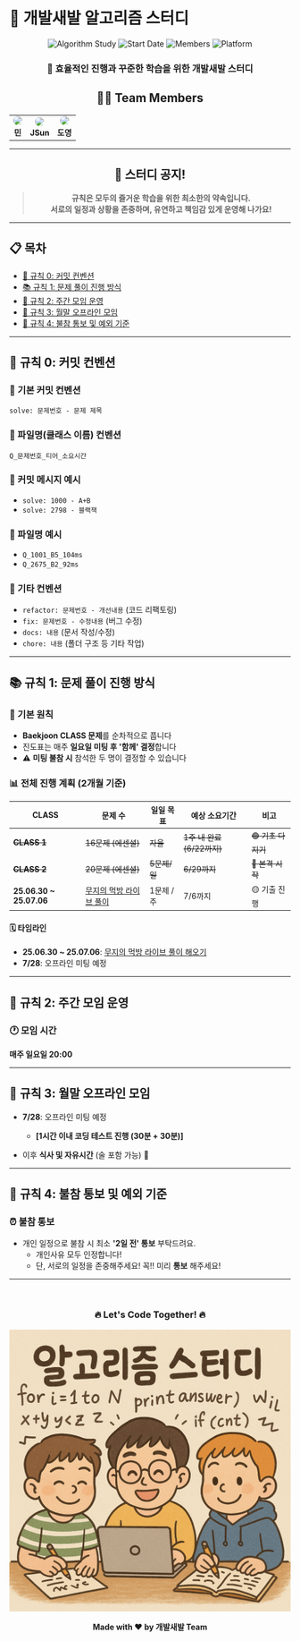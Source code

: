 # 🚀 개발새발 알고리즘 스터디

<div align="center">

![Algorithm Study](https://img.shields.io/badge/Algorithm-Study-blue?style=for-the-badge&logo=python&logoColor=white)
![Start Date](https://img.shields.io/badge/Start-2025.06.20-green?style=for-the-badge&logo=calendar&logoColor=white)
![Members](https://img.shields.io/badge/Members-3-orange?style=for-the-badge&logo=users&logoColor=white)
![Platform](https://img.shields.io/badge/Platform-Baekjoon-brightgreen?style=for-the-badge&logo=codingninjas&logoColor=white)

### 💪 효율적인 진행과 꾸준한 학습을 위한 개발새발 스터디

## 👨‍💻 Team Members

<table>
  <tr>
    <td align="center">
      <img src="https://avatars.githubusercontent.com/u/113077033?v=4" width="80px" style="border-radius: 50%;">
      <br/>
      <b>민</b>
    </td>
    <td align="center">
      <img src="https://avatars.githubusercontent.com/u/125232426?v=4" width="80px" style="border-radius: 50%;">
      <br/>
      <b>JSun</b>
    </td>
    <td align="center">
      <img src="https://avatars.githubusercontent.com/u/154123905?v=4" width="80px" style="border-radius: 50%;">
      <br/>
      <b>도영</b>
    </td>
  </tr>
</table>

</div>

---

<div align="center">

## 🤝 스터디 공지!

> **규칙은 모두의 즐거운 학습을 위한 최소한의 약속입니다.**  
> **서로의 일정과 상황을 존중하며, 유연하고 책임감 있게 운영해 나가요!**

</div>

---

## 📋 목차

- [📝 규칙 0: 커밋 컨벤션](#-규칙-0-커밋-컨벤션)
- [📚 규칙 1: 문제 풀이 진행 방식](#-규칙-1-문제-풀이-진행-방식)
- [👥 규칙 2: 주간 모임 운영](#-규칙-2-주간-모임-운영)
- [🍕 규칙 3: 월말 오프라인 모임](#-규칙-3-월말-오프라인-모임)
- [📢 규칙 4: 불참 통보 및 예외 기준](#-규칙-4-불참-통보-및-예외-기준)

---

## 📝 규칙 0: 커밋 컨벤션

### 🎯 기본 커밋 컨벤션
```
solve: 문제번호 - 문제 제목
```

### 📁 파일명(클래스 이름) 컨벤션
```
Q_문제번호_티어_소요시간
```

### 📌 커밋 메시지 예시
- `solve: 1000 - A+B`
- `solve: 2798 - 블랙잭`

### 📌 파일명 예시
- `Q_1001_B5_104ms`
- `Q_2675_B2_92ms`

### 🔧 기타 컨벤션
- `refactor: 문제번호 - 개선내용` (코드 리팩토링)
- `fix: 문제번호 - 수정내용` (버그 수정)
- `docs: 내용` (문서 작성/수정)
- `chore: 내용` (폴더 구조 등 기타 작업)

---

## 📚 규칙 1: 문제 풀이 진행 방식

### 🎯 기본 원칙
- **Baekjoon CLASS 문제**를 순차적으로 풉니다
- 진도표는 매주 **일요일 미팅 후 '함께' 결정**합니다
- ⚠️ **미팅 불참 시** 참석한 두 명이 결정할 수 있습니다

### 📊 전체 진행 계획 (2개월 기준)

| CLASS | 문제 수 | 일일 목표 | 예상 소요기간 | 비고 |
|-------|---------|-----------|---------------|------|
| ~~**CLASS 1**~~ | ~~16문제 (에센셜)~~ | ~~자율~~ | ~~1주 내 완료 (6/22까지)~~ | ~~🟢 기초 다지기~~ |
| ~~**CLASS 2**~~ | ~~20문제 (에센셜)~~ | ~~5문제/일~~ | ~~6/29까지~~ | ~~🔵 본격 시작~~ |
| **25.06.30 ~ 25.07.06** | [무지의 먹방 라이브 풀이](https://school.programmers.co.kr/learn/courses/30/lessons/42891) | 1문제 / 주 | 7/6까지 | 🟡 기출 진행 |

#### 🗓️ 타임라인
- **25.06.30 ~ 25.07.06**: [무지의 먹방 라이브 풀이 해오기](https://school.programmers.co.kr/learn/courses/30/lessons/42891)
- **7/28**: 오프라인 미팅 예정 

---

## 👥 규칙 2: 주간 모임 운영

### 🕐 모임 시간
**매주 일요일 20:00**

---


## 🍕 규칙 3: 월말 오프라인 모임
- **7/28**: 오프라인 미팅 예정 
    - **[1시간 이내 코딩 테스트 진행 (30분 + 30분)]**

- 이후 **식사 및 자유시간** (술 포함 가능) 🍻

---

## 📢 규칙 4: 불참 통보 및 예외 기준

### ⏰ 불참 통보
- 개인 일정으로 불참 시 최소 **'2일 전' 통보** 부탁드려요.
  - 개인사유 모두 인정합니다!
  - 단, 서로의 일정을 존중해주세요! 꼭!! 미리 **통보** 해주세요!

---
<br>

<div align="center">

### 🔥 Let's Code Together! 🔥

![Main Image](./docs/img/AlgoBrosMain.jpeg)

**Made with ❤️ by 개발새발 Team**

</div>
